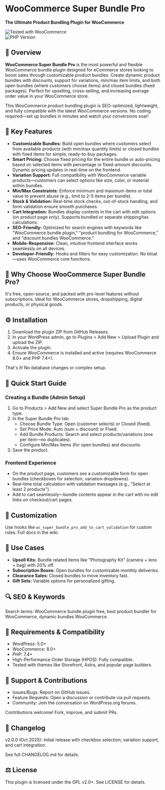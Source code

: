 # WooCommerce Super Bundle Pro  
**The Ultimate Product Bundling Plugin for WooCommerce**

![Tested with WooCommerce](https://img.shields.io/badge/WooCommerce-8.0%2B-green.svg)  
![PHP Version](https://img.shields.io/badge/PHP-7.4%2B-blue.svg)

## 🚀 Overview  
**WooCommerce Super Bundle Pro** is the most powerful and flexible WooCommerce bundle plugin designed for eCommerce stores looking to boost sales through customizable product bundles. Create dynamic product bundles with discounts, support for variations, min/max item limits, and both open bundles (where customers choose items) and closed bundles (fixed packages). Perfect for upselling, cross-selling, and increasing average order value in your WooCommerce store.

This WooCommerce product bundling plugin is SEO-optimized, lightweight, and fully compatible with the latest WooCommerce versions. No coding required—set up bundles in minutes and watch your conversions soar!

## 🔑 Key Features

- **Customizable Bundles:** Build open bundles where customers select from available products (with min/max quantity limits) or closed bundles with fixed items for simple, ready-to-buy packages.
- **Smart Pricing:** Choose fixed pricing for the entire bundle or auto-pricing based on selected items with percentage or fixed-amount discounts. Dynamic pricing updates in real-time on the frontend.
- **Variation Support:** Full compatibility with WooCommerce variable products—customers can select options like size, color, or material within bundles.
- **Min/Max Constraints:** Enforce minimum and maximum items or total value to prevent abuse (e.g., limit to 2-5 items per bundle).
- **Stock & Validation:** Real-time stock checks, out-of-stock handling, and form validation ensure smooth purchases.
- **Cart Integration:** Bundles display contents in the cart with edit options (on product page only). Supports bundled or separate shipping/tax calculations.
- **SEO-Friendly:** Optimized for search engines with keywords like "WooCommerce bundle plugin," "product bundling for WooCommerce," and "discount bundles WooCommerce."
- **Mobile-Responsive:** Clean, intuitive frontend interface works seamlessly on all devices.
- **Developer-Friendly:** Hooks and filters for easy customization. No bloat—uses WooCommerce core functions.

## 🎯 Why Choose WooCommerce Super Bundle Pro?

It's free, open-source, and packed with pro-level features without subscriptions. Ideal for WooCommerce stores, dropshipping, digital products, or physical goods.

## ⚙️ Installation

1. Download the plugin ZIP from GitHub Releases.
2. In your WordPress admin, go to Plugins > Add New > Upload Plugin and upload the ZIP.
3. Activate the plugin.
4. Ensure WooCommerce is installed and active (requires WooCommerce 8.0+ and PHP 7.4+).

That's it! No database changes or complex setup.

## 🚀 Quick Start Guide

### Creating a Bundle (Admin Setup)

1. Go to Products > Add New and select Super Bundle Pro as the product type.
2. In the Super Bundle Pro tab:
   - Choose Bundle Type: Open (customer selects) or Closed (fixed).
   - Set Price Mode: Auto (sum + discount) or Fixed.
   - Add Bundle Products: Search and select products/variations (one per item—no duplicates).
   - Configure Min/Max Items (for open bundles) and discounts.
3. Save the product.

### Frontend Experience

- On the product page, customers see a customizable form for open bundles (checkboxes for selection, variation dropdowns).
- Real-time total calculation with validation messages (e.g., "Select at least 2 products").
- Add to cart seamlessly—bundle contents appear in the cart with no edit links on checkout/cart pages.

## 🧩 Customization

Use hooks like `wc_super_bundle_pro_add_to_cart_validation` for custom rules. Full docs in the wiki.

## 💼 Use Cases

- **Upsell Kits:** Bundle related items like "Photography Kit" (camera + lens + bag) with 20% off.
- **Subscription Boxes:** Open bundles for customizable monthly deliveries.
- **Clearance Sales:** Closed bundles to move inventory fast.
- **Gift Sets:** Variable options for personalized gifting.

## 🔍 SEO & Keywords

Search terms: WooCommerce bundle plugin free, best product bundler for WooCommerce, dynamic bundles WooCommerce.

## 🧠 Requirements & Compatibility

- WordPress: 5.0+
- WooCommerce: 8.0+
- PHP: 7.4+
- High-Performance Order Storage (HPOS): Fully compatible.
- Tested with themes like Storefront, Astra, and popular page builders.

## 🤝 Support & Contributions

- Issues/Bugs: Report on GitHub Issues.
- Feature Requests: Open a discussion or contribute via pull requests.
- Community: Join the conversation on WordPress.org forums.

Contributions welcome! Fork, improve, and submit PRs.

## 📝 Changelog

v2.0.0 (Oct 2025): Initial release with checkbox selection, variation support, and cart integration.

See full CHANGELOG.md for details.

## ⚖️ License

This plugin is licensed under the GPL v2.0+. See LICENSE for details.
